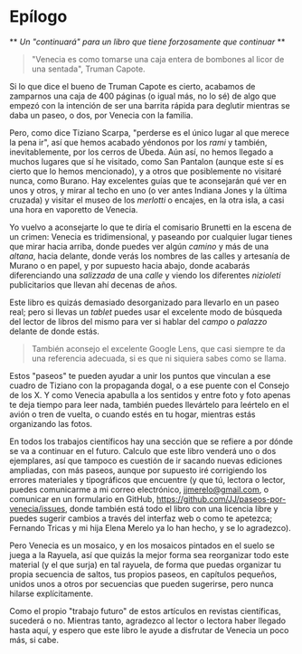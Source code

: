 # Epílogo
**  *Un "continuará" para un libro que tiene forzosamente que
continuar* **

> "Venecia es como tomarse una caja entera de bombones al licor de una
> sentada", Truman Capote.

Si lo que dice el bueno de Truman Capote es cierto, acabamos de
zamparnos una caja de 400 páginas (o igual más, no lo sé) de algo que
empezó con la intención de ser una barrita rápida para deglutir
mientras se daba un paseo, o dos, por Venecia con la familia.

Pero, como dice Tiziano Scarpa, "perderse es el único lugar al que
merece la pena ir", así que hemos acabado yéndonos por los *rami* y
también, inevitablemente, por los cerros de Úbeda. Aún así, no hemos
llegado a muchos lugares que sí he visitado, como San Pantalon (aunque
este sí es cierto que lo hemos mencionado), y a
otros que posiblemente no visitaré nunca, como Burano. Hay excelentes
guías que te aconsejarán qué ver en unos y otros, y mirar al techo en
uno (o ver antes Indiana Jones y la última cruzada) y visitar el museo
de los *merlotti* o encajes, en la otra isla, a casi una hora en
vaporetto de Venecia.

Yo vuelvo a aconsejarte lo que te diría el comisario Brunetti en la
escena de un crimen: Venecia es tridimensional, y paseando por
cualquier lugar tienes que mirar hacia arriba, donde puedes ver algún
*camino* y más de una *altana*, hacia delante, donde verás los nombres
de las calles y artesanía de Murano o en papel, y por supuesto hacia
abajo, donde acabarás diferenciando una *salizzada* de una *calle* y
viendo los diferentes *nizioleti* publicitarios que llevan ahí decenas
de años.

Este libro es quizás demasiado desorganizado para llevarlo en un paseo
real; pero si llevas un *tablet* puedes usar el excelente modo de
búsqueda del lector de libros del mismo para ver si hablar del *campo*
o *palazzo* delante de donde estás.

> También aconsejo el excelente Google Lens, que casi siempre te da
> una referencia adecuada, si es que ni siquiera sabes como se llama.

Estos "paseos" te pueden ayudar a unir los puntos que vinculan a ese
cuadro de Tiziano con la propaganda dogal, o a ese puente con el
Consejo de los X. Y como Venecia apabulla a los sentidos y entre foto
y foto apenas te deja tiempo para leer nada, también puedes llevártelo
para leértelo en el avión o tren de vuelta, o cuando estés en tu
hogar, mientras estás organizando las fotos.

En todos los trabajos científicos hay una sección que se refiere a por
dónde se va a continuar en el futuro. Calculo que este libro venderá
uno o dos ejemplares, así que tampoco es cuestión de ir sacando nuevas
ediciones ampliadas, con más paseos, aunque por supuesto iré
corrigiendo los errores materiales y tipográficos que encuentre (y que
tú, lectora o lector, puedes comunicarme a mi correo electrónico,
jjmerelo@gmail.com, o comunicar en un formulario en GitHub,
https://github.com/JJ/paseos-por-venecia/issues, donde también está
todo el libro con una licencia libre y puedes sugerir cambios a través
del interfaz web o como te apetezca; Fernando Tricas y mi hija Elena
Merelo ya lo han hecho, y se lo agradezco).

Pero Venecia es un mosaico, y en los mosaicos pintados en el suelo se
juega a la Rayuela, así que quizás la mejor forma sea reorganizar todo
este material (y el que surja) en tal rayuela, de forma que puedas
organizar tu propia secuencia de saltos, tus propios paseos, en
capítulos pequeños, unidos unos a otros por secuencias que pueden
sugerirse, pero nunca hilarse explícitamente.

Como el propio "trabajo futuro" de estos artículos en revistas
científicas, sucederá o no. Mientras tanto, agradezco al lector o
lectora haber llegado hasta aquí, y espero que este libro le ayude a
disfrutar de Venecia un poco más, si cabe.
